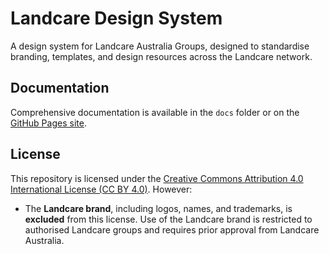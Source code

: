
# Landcare Design System

A design system for Landcare Australia Groups, designed to standardise branding, templates, and design resources across the Landcare network.

## Documentation
Comprehensive documentation is available in the `docs` folder or on the [GitHub Pages site](https://landcare-groups.github.io/landcare-design-system/).

## License
This repository is licensed under the [Creative Commons Attribution 4.0 International License (CC BY 4.0)](https://creativecommons.org/licenses/by/4.0/). However:

- The **Landcare brand**, including logos, names, and trademarks, is **excluded** from this license. Use of the Landcare brand is restricted to authorised Landcare groups and requires prior approval from Landcare Australia.